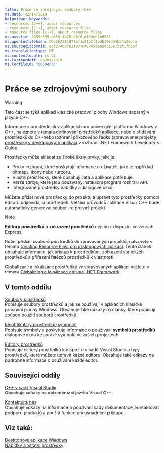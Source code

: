 ```yaml
---
title: Práce se zdrojovými soubory (C++)
ms.date: 02/14/2019
helpviewer_keywords:
- resources [C++], about resources
- resources [C++], about resource files
- resource files [C++], about resource files
ms.assetid: 2699a539-b369-4b78-80f0-df03eb7b6780
ms.openlocfilehash: 09a85231f871ef1a21b2f2adb309d94bb4a29e1a
ms.sourcegitcommit: ecf274bcfe3a977c48745aaa243e5e731f1fdc5f
ms.translationtype: MT
ms.contentlocale: cs-CZ
ms.lasthandoff: 06/04/2019
ms.locfileid: "66504505"
---
```

# <a name="working-with-resource-files"></a>Práce se zdrojovými soubory

> [!WARNING]
> Tato část se týká aplikací klasické pracovní plochy Windows napsaný v jazyce C++.
>
> Informace o prostředcích v aplikacích pro univerzální platformu Windows v C++, naleznete v tématu [definování prostředků aplikace](/windows/uwp/app-resources/), nebo o přidávání prostředků do C++nebo rozhraní příkazového řádku (spravované) projekty [prostředky v desktopových aplikací](/dotnet/framework/resources/index) v rozhraní .NET Framework Developer's Guide.

Prostředky může skládat ze široké škály prvky, jako je:

- Prvky rozhraní, které poskytují informace o uživateli, jako je například bitmapy, ikony nebo kurzoru.
- Vlastní prostředky, které obsahují data a aplikace potřebuje.
- Verze zdroje, které jsou používány instalační program rozhraní API.
- Integrované prostředky nabídky a dialogové okno.

Můžete přidat nové prostředky do projektu a upravit tyto prostředky pomocí editoru odpovídající prostředek. Většina průvodců aplikace Visual C++ bude automaticky generovat soubor .rc pro váš projekt.

> [!NOTE]
> **Editory prostředků** a **zobrazení prostředků** nejsou k dispozici ve verzích Express.

Ruční přidání souborů prostředků do spravovaných projektů, naleznete v tématu [Creating Resource Files pro desktopových aplikací](/dotnet/framework/resources/creating-resource-files-for-desktop-apps). Tento článek obsahuje informace, jak přístup k prostředkům, zobrazení statických prostředků a přiřazení řetězců prostředků k vlastnosti.

Globalizace a lokalizace prostředků ve spravovaných aplikací najdete v tématu [Globalizing a lokalizace aplikací .NET Framework](/dotnet/standard/globalization-localization/index).

## <a name="in-this-section"></a>V tomto oddílu

[Soubory prostředků](../windows/resource-files-visual-studio.md)<br/>
Popisuje soubory prostředků a jak se používají v aplikacích klasické pracovní plochy Windows. Obsahuje také odkazy na články, které popisují způsob použití souborů prostředků.

[Identifikátory prostředků (symboly)](../windows/symbols-resource-identifiers.md)<br/>
Popisuje symboly a poskytuje informace o používání **symbolů prostředků** dialogové okno ke správě symbolů ve vašich projektech.

[Editory prostředků](../windows/resource-editors.md)<br/>
Popisuje editory prostředků k dispozici v sadě Visual Studio a typy prostředků, které můžete upravit každé editoru. Obsahuje také odkazy na podrobné informace o používání každý editor.

## <a name="related-sections"></a>Související oddíly

[C++ v sadě Visual Studio](../overview/visual-cpp-in-visual-studio.md)<br/>
Obsahuje odkazy na dokumentaci jazyka Visual C++.

[Kontaktujte nás](/visualstudio/ide/talk-to-us)<br/>
Obsahuje odkazy na informace o používání sady dokumentace, kontaktovat podporu produktů a použití funkce pro usnadnění přístupu.

## <a name="see-also"></a>Viz také:

[Desktopové aplikace Windows](../windows/windows-desktop-applications-cpp.md)<br/>
[Nabídky a ostatní prostředky](/windows/desktop/menurc/resources)